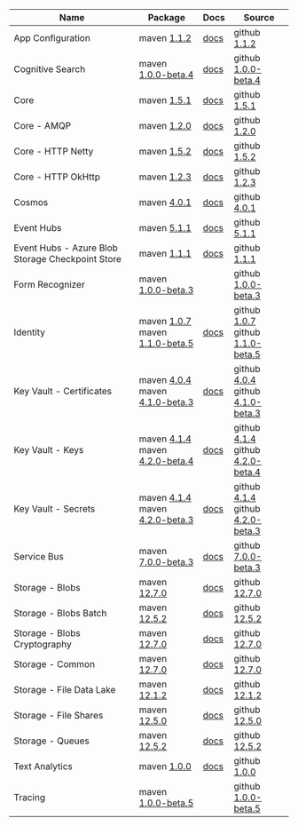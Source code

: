 | Name | Package | Docs | Source |
| ---- | ------- | ---- | ------ |
| App Configuration | maven [1.1.2](https://search.maven.org/artifact/com.azure/azure-data-appconfiguration/1.1.2/jar/) | [docs](https://docs.microsoft.com/java/api/overview/azure/data-appconfiguration-readme/) | github [1.1.2](https://github.com/Azure/azure-sdk-for-java/tree/azure-data-appconfiguration_1.1.2/sdk/appconfiguration/azure-data-appconfiguration/) |
| Cognitive Search | maven [1.0.0-beta.4](https://search.maven.org/artifact/com.azure/azure-search-documents/1.0.0-beta.4/jar/) | [docs](https://docs.microsoft.com/java/api/overview/azure/search-documents-readme/) | github [1.0.0-beta.4](https://github.com/Azure/azure-sdk-for-java/tree/azure-search-documents_1.0.0-beta.4/sdk/search/azure-search-documents/) |
| Core | maven [1.5.1](https://search.maven.org/artifact/com.azure/azure-core/1.5.1/jar/) | [docs](https://docs.microsoft.com/java/api/overview/azure/core-readme/) | github [1.5.1](https://github.com/Azure/azure-sdk-for-java/tree/azure-core_1.5.1/sdk/core/azure-core/) |
| Core - AMQP | maven [1.2.0](https://search.maven.org/artifact/com.azure/azure-core-amqp/1.2.0/jar/) | [docs](https://docs.microsoft.com/java/api/overview/azure/core-amqp-readme/) | github [1.2.0](https://github.com/Azure/azure-sdk-for-java/tree/azure-core-amqp_1.2.0/sdk/core/azure-core-amqp/) |
| Core - HTTP Netty | maven [1.5.2](https://search.maven.org/artifact/com.azure/azure-core-http-netty/1.5.2/jar/) | [docs](https://docs.microsoft.com/java/api/overview/azure/core-http-netty-readme/) | github [1.5.2](https://github.com/Azure/azure-sdk-for-java/tree/azure-core-http-netty_1.5.2/sdk/core/azure-core-http-netty/) |
| Core - HTTP OkHttp | maven [1.2.3](https://search.maven.org/artifact/com.azure/azure-core-http-okhttp/1.2.3/jar/) | [docs](https://docs.microsoft.com/java/api/overview/azure/core-http-okhttp-readme/) | github [1.2.3](https://github.com/Azure/azure-sdk-for-java/tree/azure-core-http-okhttp_1.2.3/sdk/core/azure-core-http-okhttp/) |
| Cosmos | maven [4.0.1](https://search.maven.org/artifact/com.azure/azure-cosmos/4.0.1/jar/) | [docs](https://docs.microsoft.com/java/api/overview/azure/cosmos-readme/) | github [4.0.1](https://github.com/Azure/azure-sdk-for-java/tree/azure-cosmos_4.0.1/sdk/cosmos/azure-cosmos/) |
| Event Hubs | maven [5.1.1](https://search.maven.org/artifact/com.azure/azure-messaging-eventhubs/5.1.1/jar/) | [docs](https://docs.microsoft.com/java/api/overview/azure/messaging-eventhubs-readme/) | github [5.1.1](https://github.com/Azure/azure-sdk-for-java/tree/azure-messaging-eventhubs_5.1.1/sdk/eventhubs/azure-messaging-eventhubs/) |
| Event Hubs - Azure Blob Storage Checkpoint Store | maven [1.1.1](https://search.maven.org/artifact/com.azure/azure-messaging-eventhubs-checkpointstore-blob/1.1.1/jar/) | [docs](https://docs.microsoft.com/java/api/overview/azure/messaging-eventhubs-checkpointstore-blob-readme/) | github [1.1.1](https://github.com/Azure/azure-sdk-for-java/tree/azure-messaging-eventhubs-checkpointstore-blob_1.1.1/sdk/eventhubs/azure-messaging-eventhubs-checkpointstore-blob/) |
| Form Recognizer | maven [1.0.0-beta.3](https://search.maven.org/artifact/com.azure/azure-ai-formrecognizer/1.0.0-beta.3/jar/) |  | github [1.0.0-beta.3](https://github.com/Azure/azure-sdk-for-java/tree/azure-ai-formrecognizer_1.0.0-beta.3/sdk/formrecognizer/azure-ai-formrecognizer/) |
| Identity | maven [1.0.7](https://search.maven.org/artifact/com.azure/azure-identity/1.0.7/jar/)<br>maven [1.1.0-beta.5](https://search.maven.org/artifact/com.azure/azure-identity/1.1.0-beta.5/jar/) | [docs](https://docs.microsoft.com/java/api/overview/azure/identity-readme/) | github [1.0.7](https://github.com/Azure/azure-sdk-for-java/tree/azure-identity_1.0.7/sdk/identity/azure-identity/)<br>github [1.1.0-beta.5](https://github.com/Azure/azure-sdk-for-java/tree/azure-identity_1.1.0-beta.5/sdk/identity/azure-identity/) |
| Key Vault - Certificates | maven [4.0.4](https://search.maven.org/artifact/com.azure/azure-security-keyvault-certificates/4.0.4/jar/)<br>maven [4.1.0-beta.3](https://search.maven.org/artifact/com.azure/azure-security-keyvault-certificates/4.1.0-beta.3/jar/) | [docs](https://docs.microsoft.com/java/api/overview/azure/security-keyvault-certificates-readme/) | github [4.0.4](https://github.com/Azure/azure-sdk-for-java/tree/azure-security-keyvault-certificates_4.0.4/sdk/keyvault/azure-security-keyvault-certificates/)<br>github [4.1.0-beta.3](https://github.com/Azure/azure-sdk-for-java/tree/azure-security-keyvault-certificates_4.1.0-beta.3/sdk/keyvault/azure-security-keyvault-certificates/) |
| Key Vault - Keys | maven [4.1.4](https://search.maven.org/artifact/com.azure/azure-security-keyvault-keys/4.1.4/jar/)<br>maven [4.2.0-beta.4](https://search.maven.org/artifact/com.azure/azure-security-keyvault-keys/4.2.0-beta.4/jar/) | [docs](https://docs.microsoft.com/java/api/overview/azure/security-keyvault-keys-readme/) | github [4.1.4](https://github.com/Azure/azure-sdk-for-java/tree/azure-security-keyvault-keys_4.1.4/sdk/keyvault/azure-security-keyvault-keys/)<br>github [4.2.0-beta.4](https://github.com/Azure/azure-sdk-for-java/tree/azure-security-keyvault-keys_4.2.0-beta.4/sdk/keyvault/azure-security-keyvault-keys/) |
| Key Vault - Secrets | maven [4.1.4](https://search.maven.org/artifact/com.azure/azure-security-keyvault-secrets/4.1.4/jar/)<br>maven [4.2.0-beta.3](https://search.maven.org/artifact/com.azure/azure-security-keyvault-secrets/4.2.0-beta.3/jar/) | [docs](https://docs.microsoft.com/java/api/overview/azure/security-keyvault-secrets-readme/) | github [4.1.4](https://github.com/Azure/azure-sdk-for-java/tree/azure-security-keyvault-secrets_4.1.4/sdk/keyvault/azure-security-keyvault-secrets/)<br>github [4.2.0-beta.3](https://github.com/Azure/azure-sdk-for-java/tree/azure-security-keyvault-secrets_4.2.0-beta.3/sdk/keyvault/azure-security-keyvault-secrets/) |
| Service Bus | maven [7.0.0-beta.3](https://search.maven.org/artifact/com.azure/azure-messaging-servicebus/7.0.0-beta.3/jar/) | [docs](https://docs.microsoft.com/java/api/overview/azure/messaging-servicebus-readme/) | github [7.0.0-beta.3](https://github.com/Azure/azure-sdk-for-java/tree/azure-messaging-servicebus_7.0.0-beta.3/sdk/servicebus/azure-messaging-servicebus/) |
| Storage - Blobs | maven [12.7.0](https://search.maven.org/artifact/com.azure/azure-storage-blob/12.7.0/jar/) | [docs](https://docs.microsoft.com/java/api/overview/azure/storage-blob-readme/) | github [12.7.0](https://github.com/Azure/azure-sdk-for-java/tree/azure-storage-blob_12.7.0/sdk/storage/azure-storage-blob/) |
| Storage - Blobs Batch | maven [12.5.2](https://search.maven.org/artifact/com.azure/azure-storage-blob-batch/12.5.2/jar/) | [docs](https://docs.microsoft.com/java/api/overview/azure/storage-blob-batch-readme/) | github [12.5.2](https://github.com/Azure/azure-sdk-for-java/tree/azure-storage-blob-batch_12.5.2/sdk/storage/azure-storage-blob-batch/) |
| Storage - Blobs Cryptography | maven [12.7.0](https://search.maven.org/artifact/com.azure/azure-storage-blob-cryptography/12.7.0/jar/) | [docs](https://docs.microsoft.com/java/api/overview/azure/storage-blob-cryptography-readme/) | github [12.7.0](https://github.com/Azure/azure-sdk-for-java/tree/azure-storage-blob-cryptography_12.7.0/sdk/storage/azure-storage-blob-cryptography/) |
| Storage - Common | maven [12.7.0](https://search.maven.org/artifact/com.azure/azure-storage-common/12.7.0/jar/) | [docs](https://docs.microsoft.com/java/api/overview/azure/storage-common-readme/) | github [12.7.0](https://github.com/Azure/azure-sdk-for-java/tree/azure-storage-common_12.7.0/sdk/storage/azure-storage-common/) |
| Storage - File Data Lake | maven [12.1.2](https://search.maven.org/artifact/com.azure/azure-storage-file-datalake/12.1.2/jar/) | [docs](https://docs.microsoft.com/java/api/overview/azure/storage-file-datalake-readme/) | github [12.1.2](https://github.com/Azure/azure-sdk-for-java/tree/azure-storage-file-datalake_12.1.2/sdk/storage/azure-storage-file-datalake/) |
| Storage - File Shares | maven [12.5.0](https://search.maven.org/artifact/com.azure/azure-storage-file-share/12.5.0/jar/) | [docs](https://docs.microsoft.com/java/api/overview/azure/storage-file-share-readme/) | github [12.5.0](https://github.com/Azure/azure-sdk-for-java/tree/azure-storage-file-share_12.5.0/sdk/storage/azure-storage-file-share/) |
| Storage - Queues | maven [12.5.2](https://search.maven.org/artifact/com.azure/azure-storage-queue/12.5.2/jar/) | [docs](https://docs.microsoft.com/java/api/overview/azure/storage-queue-readme/) | github [12.5.2](https://github.com/Azure/azure-sdk-for-java/tree/azure-storage-queue_12.5.2/sdk/storage/azure-storage-queue/) |
| Text Analytics | maven [1.0.0](https://search.maven.org/artifact/com.azure/azure-ai-textanalytics/1.0.0/jar/) | [docs](https://docs.microsoft.com/java/api/overview/azure/ai-textanalytics-readme/) | github [1.0.0](https://github.com/Azure/azure-sdk-for-java/tree/azure-ai-textanalytics_1.0.0/sdk/textanalytics/azure-ai-textanalytics/) |
| Tracing | maven [1.0.0-beta.5](https://search.maven.org/artifact/com.azure/azure-core-tracing-opentelemetry/1.0.0-beta.5/jar/) |  | github [1.0.0-beta.5](https://github.com/Azure/azure-sdk-for-java/tree/azure-core-tracing-opentelemetry_1.0.0-beta.5/sdk/core/azure-core-tracing-opentelemetry/) |

